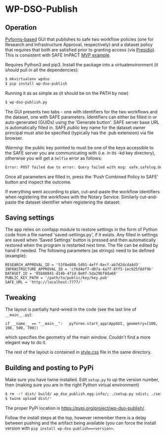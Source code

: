 # WP-DSO-Publish

## Operation

[Pyforms-based](https://pyforms-gui.readthedocs.io/en/v4/index.html) GUI that publishes to safe two workflow policies 
(one for Research and Infrastructure Approval, respectively) and a dataset policy that requires
that both are satisfied prior to granting access (via [Presidio](https://github.com/RENCI-NRIG/impact-presidio)).
This is consistent with SAFE ImPACT 
[MVP example](https://github.com/RENCI-NRIG/impact-docker-images/tree/master/safe-server/1.0.1).

Requires Python3 and pip3. Install the package into a virtualenvironment (it *should* pull in all the dependencies):
```bash
$ mkvirtualenv wpdso
$ pip install wp-dso-publish
```

Running it as as simple as (it should be on the PATH by now)
```bash
$ wp-dso-publish.py
```

The GUI presents two tabs - one with identifiers for the two workflows and the dataset, one with SAFE parameters.
Identifiers can either be filled in or auto-generated (GUIDs) using the 'Generate button'. SAFE server base
URL is automatically filled in. SAFE *public* key name for the dataset owner principal must also be specified
(typically has the .pub extension) via file browser. 

*Warning:* the public key pointed to must be one of the keys accessible to the SAFE server you are communicating
with (i.e. in its -kd key directory), otherwise you will get a `Selfie` error as follows:
```bash
Error: POST failed due to error: Query failed with msg: safe.safelog.UnSafeException: cannot sign since principal (Selfie) not defined Set(StrLit(Self))
```

Once all parameters are filled in, press the 'Push Combined Policy to SAFE' button and inspect the outcome. 

If everything went according to plan, cut-and-paste the workflow identifiers when registering the workflows
with the Notary Service. Similarly cut-and-paste the dataset identifier when registering the dataset. 

## Saving settings

The app relies on confapp module to restore settings in the form of Python code from a file named 
'saved-settings.py', if it exists. Any filled in settings are saved when 'Saved Settings' button is
pressed and then automatically restored when the program is restarted next time. The file can be edited
by hand if needed. The following parameters (as strings) need to be defined (example):
```
RESEARCH_APPROVAL_ID = '53f8e808-5d91-4eff-8ecf-ab7d2dcda4d3'
INFRASTRUCTURE_APPROVAL_ID = 'cf6d4ef7-d07a-4a7f-8ff5-1ec925f8df9b'
DATASET_ID = '05b88841-d14b-471d-8e0f-5da29bf8da68'
PUBLIC_KEY_PATH = '/path/to/public/key/key.pub'
SAFE_URL = 'http://localhost:7777/'
```

## Tweaking

The layout is partially hard-wired in the code (see the last line of `__main__.py`):
```
if __name__ == "__main__":   pyforms.start_app(AppGUI, geometry=[100, 100, 500, 700])
```
which specifies the geometry of the main window. Couldn't find a more elegant way to do it.

The rest of the layout is contained in [style.css](wp_dso_publish/style.css) file in the same directory. 

## Building and posting to PyPi

Make sure you have twine installed. Edit `setup.py` to up the version number, then (making
sure you are in the right Python virtual environment) 

```bash
$ rm -rf dist/ build/ wp_dso_publish.egg-info/; ./setup.py sdist; ./setup.py bdist_wheel --universal
$ twine upload dist/*
```

The proper PyPi location is https://pypi.org/project/wp-dso-publish/.

Follow the install steps at the top, however remember there is a delay between pushing
and the artifact being available (you can force the install version with `pip install wp-dso-publish==<version>`.